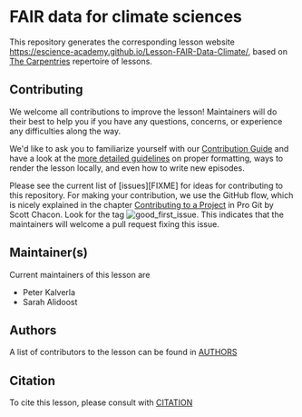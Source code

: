 # FAIR data for climate sciences

This repository generates the corresponding lesson website
<https://escience-academy.github.io/Lesson-FAIR-Data-Climate/>, based on [The
Carpentries](https://carpentries.org/) repertoire of lessons.

## Contributing

We welcome all contributions to improve the lesson! Maintainers will do their
best to help you if you have any questions, concerns, or experience any
difficulties along the way.

We'd like to ask you to familiarize yourself with our [Contribution
Guide](CONTRIBUTING.md) and have a look at the [more detailed
guidelines][lesson-example] on proper formatting, ways to render the lesson
locally, and even how to write new episodes.

Please see the current list of [issues][FIXME] for ideas for contributing to
this repository. For making your contribution, we use the GitHub flow, which is
nicely explained in the chapter [Contributing to a
Project](http://git-scm.com/book/en/v2/GitHub-Contributing-to-a-Project) in Pro
Git by Scott Chacon. Look for the tag
![good_first_issue](https://img.shields.io/badge/-good%20first%20issue-gold.svg).
This indicates that the maintainers will welcome a pull request fixing this
issue.

## Maintainer(s)

Current maintainers of this lesson are

* Peter Kalverla
* Sarah Alidoost

## Authors

A list of contributors to the lesson can be found in [AUTHORS](AUTHORS)

## Citation

To cite this lesson, please consult with [CITATION](CITATION)

[lesson-example]: https://carpentries.github.io/lesson-example
